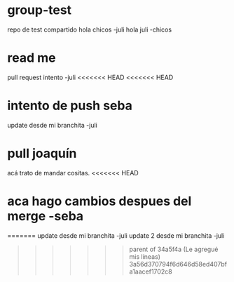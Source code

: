# group-test
repo de test compartido
 hola chicos -juli
 hola juli -chicos
 
# read me
pull request intento -juli
<<<<<<< HEAD
<<<<<<< HEAD

intento de push seba
=======
update desde mi branchita -juli
# pull joaquín
acá trato de mandar cositas.
<<<<<<< HEAD


aca hago cambios despues del merge -seba
=======
=======
update desde mi branchita -juli
update 2 desde mi branchita -juli
>>>>>>> parent of 34a5f4a (Le agregué mis líneas)
>>>>>>> 3a56d370794f6d646d58ed407bfa1aacef1702c8
